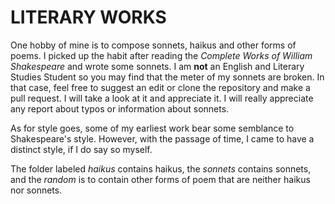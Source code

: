 # LITERARY WORKS

One hobby of mine is to compose sonnets, haikus and other forms of poems. I picked up the habit
after reading the *Complete Works of William Shakespeare* and wrote some sonnets. I am **not** an English and 
Literary Studies Student so you may find that the meter of my sonnets are broken. In that case, feel free to suggest
an edit or clone the repository and make a pull request. I will take a look at it and appreciate it. I will really appreciate any report about typos or information about sonnets.

As for style goes, some of my earliest work bear some semblance to Shakespeare's style. However, with the passage
of time, I came to have a distinct style, if I do say so myself.

The folder labeled *haikus* contains haikus, the *sonnets* contains sonnets, and the *random* is to contain
other forms of poem that are neither haikus nor sonnets.
